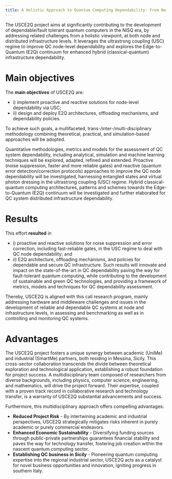 ```yaml
---
title: A Holistic Approach to Quantum Computing Dependability: From Noise Suppression in Ultrastrong Coupling Regime to the Edge-to-Quantum Continuum
---
```


The USCE2Q project aims at significantly contributing to the development of dependable/fault tolerant quantum computers in the NISQ era, by addressing related challenges from a holistic viewpoint, at both node and distributed infrastructure levels. It leverages the ultrastrong coupling (USC) regime to improve QC node-level dependability and explores the Edge-to-Quantum (E2Q) continuum for enhanced hybrid (classical-quantum) infrastructure dependability.

# Main objectives

The **main objectives** of USCE2Q are: 
- i) implement proactive and reactive solutions for node-level dependability via USC; 
- ii) design and deploy E2Q architectures, offloading mechanisms, and dependability policies.

To achieve such goals, a multifaceted, trans-/inter-/multi-disciplinary methodology combining theoretical, practical, and simulation-based approaches will be adopted.

Quantitative methodologies, metrics and models for the assessment of QC system dependability, including analytical, simulation and machine learning techniques will be explored, adapted, refined and extended. Proactive (noise suppression, faster and more reliable gates) and reactive (quantum error detection/correction protocols) approaches to improve the QC node dependability will be investigated, harnessing entangled states and virtual photon dressing in the ultrastrong coupling (USC) regime. Hybrid classical-quantum computing architectures, patterns and schemes towards the Edge-to-Quantum (E2Q) continuum will be investigated and further elaborated for QC system distributed infrastructure dependability.

# Results

This effort **resulted** in 
- i) proactive and reactive solutions for noise suppression and error correction, including fast-reliable gates, in the USC regime to deal with QC node dependability; and 
- ii) E2Q architecture, offloading mechanisms, and policies for dependable and secure QC infrastructure. Such results will innovate and impact on the state-of-the-art in QC dependability paving the way for fault-tolerant quantum computing, while contributing to the development of sustainable and green QC technologies, and providing a framework of metrics, models and techniques for QC dependability assessment.

Thereby, USCE2Q is aligned with this call research program, mainly addressing hardware and middleware challenges and issues in the development of reliable and dependable QC systems at node and infrastructure levels, in assessing and benchmarking as well as in controlling and monitoring QC systems.

# Advantages

The USCE2Q project fosters a unique synergy between academic (UniMe) and industrial (SmartMe) partners, both residing in Messina, Sicily. This cross-sector collaboration transcends the divide between theoretical exploration and technological application, establishing a robust foundation for project success. A multidisciplinary team composed of researchers from diverse backgrounds, including physics, computer science, engineering, and mathematics, will drive the project forward. Their expertise, coupled with a proven track record in collaborative research and technology transfer, is a warranty of USCE2Q substantial advancements and success.

Furthermore, this multidisciplinary approach offers compelling advantages:
- **Reduced Project Risk** - By intertwining academic and industrial perspectives, USCE2Q strategically mitigates risks inherent in purely academic or purely commercial endeavors.
- **Enhanced Economic Sustainability** - Diversifying funding sources through public-private partnerships guarantees financial stability and paves the way for technology transfer, fostering job creation within the nascent quantum computing sector.
- **Establishing QC business in Sicily** - Pioneering quantum computing expertise into the regional industrial sector, USCE2Q acts as a catalyst for novel business opportunities and innovation, igniting progress in southern Italy.
